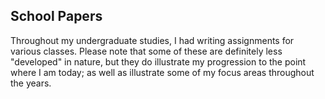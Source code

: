## School Papers

Throughout my undergraduate studies, I had writing assignments for various classes.  Please note that some of these are definitely less "developed" in nature, but they do illustrate my progression to the point where I am today; as well as illustrate some of my focus areas throughout the years.
